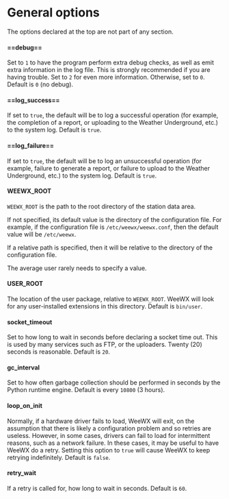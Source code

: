 # General options

The options declared at the top are not part of any section.

#### ==debug==

Set to `1` to have the program perform extra debug checks, as well as emit extra
information in the log file. This is strongly recommended if you are having
trouble. Set to `2` for even more information. Otherwise, set to `0`. Default is
`0` (no debug).

#### ==log_success==

If set to `true`, the default will be to log a successful operation (for
example, the completion of a report, or uploading to the Weather Underground,
etc.) to the system log. Default is `true`.

#### ==log_failure==

If set to `true`, the default will be to log an unsuccessful operation (for
example, failure to generate a report, or failure to upload to the Weather
Underground, etc.) to the system log. Default is `true`.

#### WEEWX_ROOT

`WEEWX_ROOT` is the path to the root directory of the station data area. 

If not specified, its default value is the directory of the configuration file.
For example, if the configuration file is `/etc/weewx/weewx.conf`, then the
default value will be `/etc/weewx`.

If a relative path is specified, then it will be relative to the directory of
the configuration file. 

The average user rarely needs to specify a value.


#### USER_ROOT

The location of the user package, relative to `WEEWX_ROOT`. WeeWX will look for
any user-installed extensions in this directory. Default is `bin/user`.

#### socket_timeout

Set to how long to wait in seconds before declaring a socket time out. This is
used by many services such as FTP, or the uploaders. Twenty (20) seconds is
reasonable. Default is `20`.

#### gc_interval

Set to how often garbage collection should be performed in seconds by the Python
runtime engine. Default is every `10800` (3 hours).

#### loop_on_init

Normally, if a hardware driver fails to load, WeeWX will exit, on the assumption
that there is likely a configuration problem and so retries are useless.
However, in some cases, drivers can fail to load for intermittent reasons, such
as a network failure. In these cases, it may be useful to have WeeWX do a retry.
Setting this option to `true` will cause WeeWX to keep retrying indefinitely.
Default is `false`.

#### retry_wait

If a retry is called for, how long to wait in seconds. Default is `60`.
